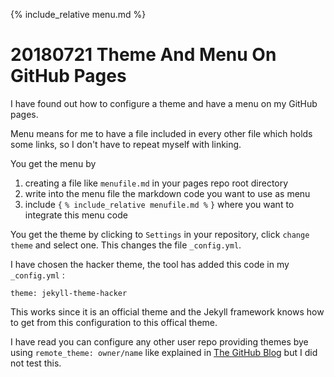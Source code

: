 {% include_relative menu.md %}

# 20180721 Theme And Menu On GitHub Pages

I have found out how to configure a theme and have a menu on my GitHub pages.

Menu means for me to have a file included in every other file which holds some links,
so I don't have to repeat myself with linking.

You get the menu by

1. creating a file like `menufile.md` in your pages repo root directory
2. write into the menu file the markdown code you want to use as menu
3. include `{` `% include_relative menufile.md %` `}` where you want to integrate this menu code

You get the theme by clicking to `Settings` in your repository, click `change theme` and select one.
This changes the file `_config.yml`.

I have chosen the hacker theme, the tool has added this code in my `_config.yml` :

    theme: jekyll-theme-hacker

This works since it is an official theme and the Jekyll framework knows how to get from this configuration
to this offical theme.

I have read you can configure any other user repo providing themes bye using `remote_theme: owner/name` like
explained in [The GitHub Blog](https://blog.github.com/2017-11-29-use-any-theme-with-github-pages/) but I did not test this.
